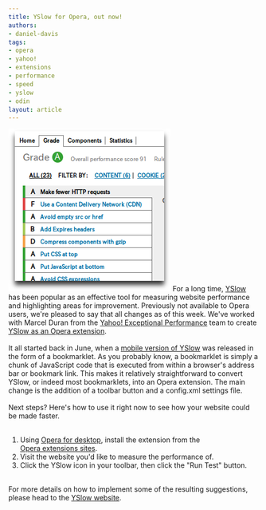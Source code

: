 ```yaml
---
title: YSlow for Opera, out now!
authors:
- daniel-davis
tags:
- opera
- yahoo!
- extensions
- performance
- speed
- yslow
- odin
layout: article
---
```

<span class='imgright'><img alt='' src='/blog/yslow-for-opera-out-now/YSlow-for-Opera.png' /></span> For a long time, <a href="http://developer.yahoo.com/yslow/" target="_blank">YSlow</a> has been popular as an effective tool for measuring website performance and highlighting areas for improvement. Previously not available to Opera users, we&#39;re pleased to say that all changes as of this week. We&#39;ve worked with Marcel Duran from the <a href="http://developer.yahoo.com/performance/" target="_blank">Yahoo! Exceptional Performance</a> team to create <a href="https://addons.opera.com/addons/extensions/details/yslow/" target="_blank">YSlow as an Opera extension</a>.<br/><br/>It all started back in June, when a <a href="http://developer.yahoo.com/blogs/ydn/posts/2011/06/yslowmobile/" target="_blank">mobile version of YSlow</a> was released in the form of a bookmarklet. As you probably know, a bookmarklet is simply a chunk of JavaScript code that is executed from within a browser&#39;s address bar or bookmark link. This makes it relatively straightforward to convert YSlow, or indeed most bookmarklets, into an Opera extension. The main change is the addition of a toolbar button and a config.xml settings file.<br/><br/>Next steps? Here&#39;s how to use it right now to see how your website could be made faster.<br/><br/><ol><li>Using <a href="http://www.opera.com/browser/" target="_blank">Opera for desktop</a>, install the extension from the <br/><a href="https://addons.opera.com/addons/extensions/details/yslow/" target="_blank">Opera extensions sites</a>.</li><li>Visit the website you&#39;d like to measure the performance of.</li><li>Click the YSlow icon in your toolbar, then click the &quot;Run Test&quot; button.</li></ol><br/>For more details on how to implement some of the resulting suggestions, please head to the <a href="http://developer.yahoo.com/yslow/" target="_blank">YSlow website</a>.
